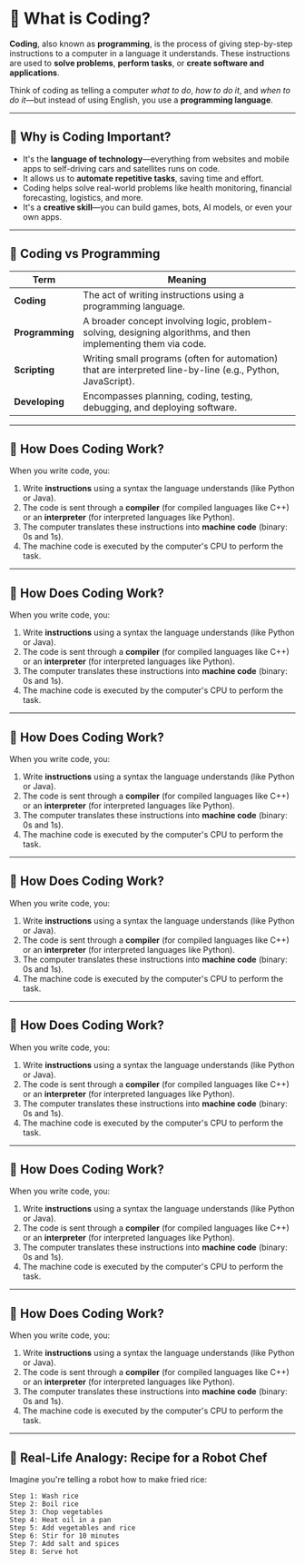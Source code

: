 # 🧠 What is Coding?

**Coding**, also known as **programming**, is the process of giving step-by-step instructions to a computer in a language it understands. These instructions are used to **solve problems**, **perform tasks**, or **create software and applications**.

Think of coding as telling a computer *what to do*, *how to do it*, and *when to do it*—but instead of using English, you use a **programming language**.

---

## 🤖 Why is Coding Important?

- It's the **language of technology**—everything from websites and mobile apps to self-driving cars and satellites runs on code.
- It allows us to **automate repetitive tasks**, saving time and effort.
- Coding helps solve real-world problems like health monitoring, financial forecasting, logistics, and more.
- It's a **creative skill**—you can build games, bots, AI models, or even your own apps.

---

## 🧾 Coding vs Programming

| Term            | Meaning |
|------------------|--------|
| **Coding**        | The act of writing instructions using a programming language. |
| **Programming**   | A broader concept involving logic, problem-solving, designing algorithms, and then implementing them via code. |
| **Scripting**     | Writing small programs (often for automation) that are interpreted line-by-line (e.g., Python, JavaScript). |
| **Developing**    | Encompasses planning, coding, testing, debugging, and deploying software. |

---

## 🧩 How Does Coding Work?

When you write code, you:

1. Write **instructions** using a syntax the language understands (like Python or Java).
2. The code is sent through a **compiler** (for compiled languages like C++) or an **interpreter** (for interpreted languages like Python).
3. The computer translates these instructions into **machine code** (binary: 0s and 1s).
4. The machine code is executed by the computer's CPU to perform the task.
---

## 🧩 How Does Coding Work?

When you write code, you:

1. Write **instructions** using a syntax the language understands (like Python or Java).
2. The code is sent through a **compiler** (for compiled languages like C++) or an **interpreter** (for interpreted languages like Python).
3. The computer translates these instructions into **machine code** (binary: 0s and 1s).
4. The machine code is executed by the computer's CPU to perform the task.

---

## 🧩 How Does Coding Work?

When you write code, you:

1. Write **instructions** using a syntax the language understands (like Python or Java).
2. The code is sent through a **compiler** (for compiled languages like C++) or an **interpreter** (for interpreted languages like Python).
3. The computer translates these instructions into **machine code** (binary: 0s and 1s).
4. The machine code is executed by the computer's CPU to perform the task.
---

## 🧩 How Does Coding Work?

When you write code, you:

1. Write **instructions** using a syntax the language understands (like Python or Java).
2. The code is sent through a **compiler** (for compiled languages like C++) or an **interpreter** (for interpreted languages like Python).
3. The computer translates these instructions into **machine code** (binary: 0s and 1s).
4. The machine code is executed by the computer's CPU to perform the task.
---

## 🧩 How Does Coding Work?

When you write code, you:

1. Write **instructions** using a syntax the language understands (like Python or Java).
2. The code is sent through a **compiler** (for compiled languages like C++) or an **interpreter** (for interpreted languages like Python).
3. The computer translates these instructions into **machine code** (binary: 0s and 1s).
4. The machine code is executed by the computer's CPU to perform the task.
---

## 🧩 How Does Coding Work?

When you write code, you:

1. Write **instructions** using a syntax the language understands (like Python or Java).
2. The code is sent through a **compiler** (for compiled languages like C++) or an **interpreter** (for interpreted languages like Python).
3. The computer translates these instructions into **machine code** (binary: 0s and 1s).
4. The machine code is executed by the computer's CPU to perform the task.
---

## 🧩 How Does Coding Work?

When you write code, you:

1. Write **instructions** using a syntax the language understands (like Python or Java).
2. The code is sent through a **compiler** (for compiled languages like C++) or an **interpreter** (for interpreted languages like Python).
3. The computer translates these instructions into **machine code** (binary: 0s and 1s).
4. The machine code is executed by the computer's CPU to perform the task.

---

## 🍜 Real-Life Analogy: Recipe for a Robot Chef

Imagine you're telling a robot how to make fried rice:

```text
Step 1: Wash rice
Step 2: Boil rice
Step 3: Chop vegetables
Step 4: Heat oil in a pan
Step 5: Add vegetables and rice
Step 6: Stir for 10 minutes
Step 7: Add salt and spices
Step 8: Serve hot

